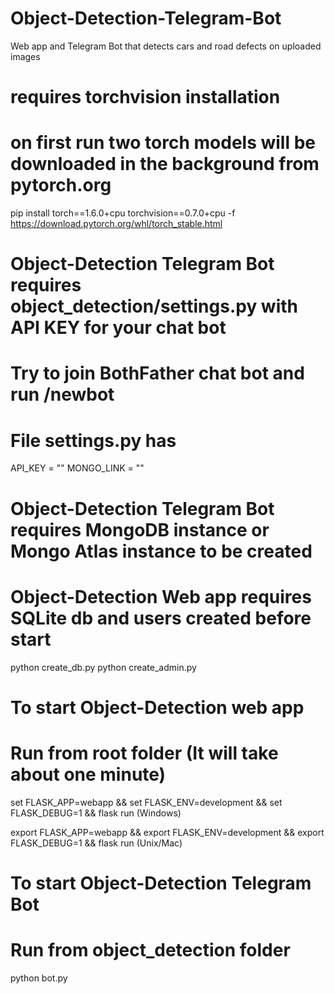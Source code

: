 # Object-Detection-Telegram-Bot
Web app and Telegram Bot that detects cars and road defects on uploaded images

# requires torchvision installation
# on first run two torch models will be downloaded in the background from pytorch.org
pip install torch==1.6.0+cpu torchvision==0.7.0+cpu -f https://download.pytorch.org/whl/torch_stable.html

# Object-Detection Telegram Bot requires object_detection/settings.py with API KEY for your chat bot
# Try to join BothFather chat bot and run /newbot
# File settings.py has 
API_KEY = "<You API KEY>"
MONGO_LINK = "<mongodb url>" 

# Object-Detection Telegram Bot requires MongoDB instance or Mongo Atlas instance to be created

# Object-Detection Web app requires SQLite db and users created before start
python create_db.py
python create_admin.py

# To start Object-Detection web app
# Run from root folder (It will take about one minute)
set FLASK_APP=webapp && set FLASK_ENV=development && set FLASK_DEBUG=1 && flask run (Windows)

export FLASK_APP=webapp && export FLASK_ENV=development && export FLASK_DEBUG=1 && flask run (Unix/Mac)

# To start  Object-Detection Telegram Bot
# Run from object_detection folder
python bot.py
